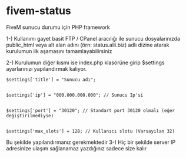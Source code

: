 # fivem-status
FiveM sunucu durumu için PHP framework



1-) Kullanımı gayet basit FTP / CPanel aracılığı ile sunucu dosyalarınızda public_html veya alt alan adını (örn: status.alii.biz) adlı dizine atarak kurulumun ilk aşamasını tamamlayabilirsiniz



2-) Kurulumun diğer kısmı ise index.php klasörüne girip $settings ayarlarınızı yapılandırmak kalıyor.
   
    $settings['title'] = "Sunucu adı";
    
    
    $settings['ip'] = "000.000.000.000"; // Sunucu Ip'si
    
    
    $settings['port'] = "30120"; // Standart port 30120 olmalı (eğer değiştirilmediyse)
    
    
    $settings['max_slots'] = 128; // Kullanıcı slotu (Varsayılan 32)
  
   Bu şekilde yapılandırmanız gerekmektedir 
3-) Hiç bir şekilde server IP adresinize ulaşım sağlanamaz yazdığınız sadece size kalır   

